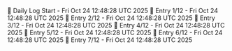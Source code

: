 📅 Daily Log Start - Fri Oct 24 12:48:28 UTC 2025
📌 Entry 1/12 - Fri Oct 24 12:48:28 UTC 2025
📌 Entry 2/12 - Fri Oct 24 12:48:28 UTC 2025
📌 Entry 3/12 - Fri Oct 24 12:48:28 UTC 2025
📌 Entry 4/12 - Fri Oct 24 12:48:28 UTC 2025
📌 Entry 5/12 - Fri Oct 24 12:48:28 UTC 2025
📌 Entry 6/12 - Fri Oct 24 12:48:28 UTC 2025
📌 Entry 7/12 - Fri Oct 24 12:48:28 UTC 2025
